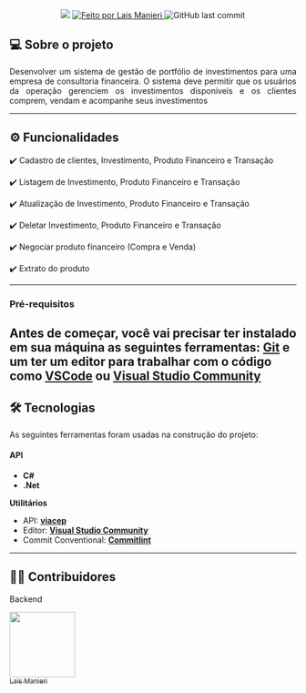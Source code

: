 <p align="center">
      <img src="https://img.shields.io/badge/Status-Em%20Desenvolvimento-yellowgreen"/>
      <a href="https://github.com/laismanieri">
        <img alt="Feito por Lais Manieri" src="https://img.shields.io/badge/feito%20por-laismanieri-yellow">
      </a>
      <img alt="GitHub last commit" src="https://img.shields.io/badge/project%20-%20Backend-yellowgreen">
</p>


  ## 💻 Sobre o projeto
  
  <p align="justify"> Desenvolver um sistema de gestão de portfólio de investimentos para uma empresa de consultoria financeira. O sistema deve permitir que os usuários da operação gerenciem os investimentos disponíveis e os clientes comprem, vendam e acompanhe seus investimentos
  
  ---

  
  ## ⚙️ Funcionalidades
    
:heavy_check_mark: Cadastro de clientes, Investimento, Produto Financeiro e Transação

:heavy_check_mark: Listagem de Investimento, Produto Financeiro e Transação

:heavy_check_mark: Atualização de Investimento, Produto Financeiro e Transação

:heavy_check_mark: Deletar Investimento, Produto Financeiro e Transação

:heavy_check_mark: Negociar produto financeiro (Compra e Venda)

:heavy_check_mark: Extrato do produto

  ---  
 ### Pré-requisitos 
  Antes de começar, você vai precisar ter instalado em sua máquina as seguintes ferramentas:
  [Git](https://git-scm.com) e um ter um editor para trabalhar com o código como [VSCode](https://code.visualstudio.com/) ou [Visual Studio Community](https://nodejs.org/en/download/)
 ---
 
## 🛠 Tecnologias
  
  As seguintes ferramentas foram usadas na construção do projeto:
  #### **API**  
  
  -   **C#** 
  -   **.Net**
  
  **Utilitários**
             
  -   API:  **[viacep](https://viacep.com.br/exemplo/javascript/)** 
  -   Editor:  **[Visual Studio Community](https://nodejs.org/en/download/)** 
  -   Commit Conventional:  **[Commitlint](https://github.com/conventional-changelog/commitlint)** 
  
---  
## 👨‍💻 Contribuidores 

Backend

 [<img src="https://avatars.githubusercontent.com/u/82177551?s=96&v=4" width=115><br><sub>Lais Manieri</sub>](https://github.com/laismanieri) 

  


